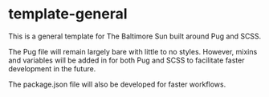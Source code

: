# template-general

This is a general template for The Baltimore Sun built around Pug and SCSS.

The Pug file will remain largely bare with little to no styles. However, mixins and variables will be added in for both Pug and SCSS to facilitate faster development in the future.

The package.json file will also be developed for faster workflows.